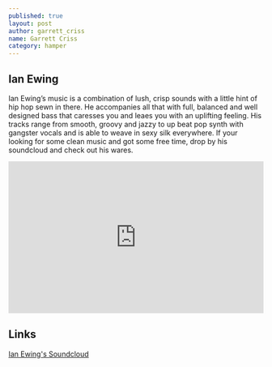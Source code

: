 ```yaml
---
published: true
layout: post
author: garrett_criss
name: Garrett Criss
category: hamper
---
```



## Ian Ewing

Ian Ewing’s music is a combination of lush, crisp sounds with a little hint of hip hop sewn in there. He accompanies all that with full, balanced and well designed bass that caresses you and leaes you with an uplifting feeling. His tracks range from smooth, groovy and jazzy to up beat pop synth with gangster vocals and is able to weave in sexy silk everywhere. If your looking for some clean music and got some free time, drop by his soundcloud and check out his wares.

<iframe width="100%" height="300" scrolling="no" frameborder="no" src="https://w.soundcloud.com/player/?url=https%3A//api.soundcloud.com/tracks/234707269&amp;auto_play=false&amp;hide_related=false&amp;show_comments=true&amp;show_user=true&amp;show_reposts=false&amp;visual=true"></iframe>

## Links
[Ian Ewing's Soundcloud](https://soundcloud.com/ian-ewing7)

